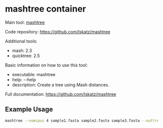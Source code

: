 # mashtree container

Main tool: [mashtree](https://github.com/lskatz/mashtree)
  
Code repository: https://github.com/lskatz/mashtree

Additional tools:
- mash: 2.3
- quicktree: 2.5

Basic information on how to use this tool:
- executable: mashtree
- help: --help
- description: Create a tree using Mash distances.
  
Full documentation: https://github.com/lskatz/mashtree

## Example Usage

```bash
mashtree --numcpus 4 sample1.fasta sample2.fasta sample3.fasta --outtree mashtree.nwk
```
